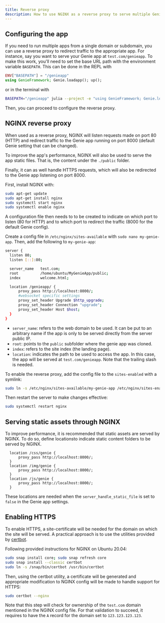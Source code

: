 ```yaml
---
title: Reverse proxy
description: How to use NGINX as a reverse proxy to serve multiple Genie apps and improve performance.
---
```


## Configuring the app

If you need to run multiple apps from a single domain or subdomain, you can use a reverse proxy to redirect traffic to the appropriate app. For instance, say you want to serve your Genie app at `test.com/genieapp`. To make this work, you'll need to set the base URL path with the environment variable `BASEPATH`. This can be done in the REPL with

```julia
ENV["BASEPATH"] = "/genieapp"
using GenieFramework; Genie.loadapp(); up();
```
or in the terminal with
```sh 
BASEPATH="/genieapp" julia --project -e "using GenieFramework; Genie.loadapp(); up(async=false);"
```

Then, you can proceed to configure the reverse proxy.

## NGINX reverse proxy

When used as a reverse proxy, NGINX will listen requests made on port 80 (HTTP) and redirect traffic to the Genie app running on port 8000 (default Genie setting that can be changed).

To improve the app's performance, NGINX will also be used to serve the app static files. That is, the content under the `./public` folder.

Finally, it can as well handle HTTPS requests, which will also be redirected to the Genie app listening on port 8000.

First, install NGINX with:

```sh
sudo apt-get update
sudo apt-get install nginx
sudo systemctl start nginx
sudo systemctl enable nginx
```

A configuration file then needs to to be created to indicate on which port to listen (80 for HTTP) and to which port to redirect the traffic (8000 for the default Genie config).

Create a config file in `/etc/nginx/sites-available` with `sudo nano my-genie-app`. Then, add the following to `my-genie-app`:

```sh
server {
  listen 80;
  listen [::]:80;

  server_name   test.com;
  root          /home/ubuntu/MyGenieApp/public;
  index         welcome.html;

  location /genieapp/ {
      proxy_pass http://localhost:8000/;
      #websocket specific settings
      proxy_set_header Upgrade $http_upgrade;
      proxy_set_header Connection "upgrade";
      proxy_set_header Host $host;
  }
}
```

- `server_name`: refers to the web domain to be used. It can be put to an arbitrary name if the app is only to be served directly from the server public IP.
- `root`: points to the `public` subfolder where the genie app was cloned.
- `index`: refers to the site index (the landing page).
- `location`: indicates the path to be used to access the app. In this case, the app will be served at `test.com/genieapp`. Note that the trailing slash is needed.

To enable the reverse proxy, add the config file to the `sites-enabled` with a symlink:

```sh
sudo ln -s /etc/nginx/sites-available/my-genie-app /etc/nginx/sites-enabled/my-genie-app
```

Then restart the server to make changes effective:

```sh
sudo systemctl restart nginx
```

## Serving static assets through NGINX

To improve performance, it is recommended that static assets are served by NGINX. To do so, define locationsto indicate static content folders to be served by NGINX.

```
  location /css/genie {
      proxy_pass http://localhost:8000/;
  }
  location /img/genie {
      proxy_pass http://localhost:8000/;
  }
  location /js/genie {
      proxy_pass http://localhost:8000/;
  }
  ```

These locations are needed when the `server_handle_static_file` is set to `false` in the Genie app settings.

## Enabling HTTPS

To enable HTTPS, a site-certificate will be needed for the domain on which the site will be served.
A practical approach is to use the utilities provided by [certbot](https://certbot.eff.org/).

Following provided instructions for NGINX on Ubuntu 20.04:

```sh
sudo snap install core; sudo snap refresh core
sudo snap install --classic certbot
sudo ln -s /snap/bin/certbot /usr/bin/certbot
```

Then, using the certbot utility, a certificate will be generated and appropriate modification to NGINX config will be made to handle support for HTTPS:

```sh
sudo certbot --nginx
```

Note that this step will check for ownership of the `test.com` domain mentioned in the NGINX config file. For that validation to succeed, it requires to have the `A` record for the domain set to `123.123.123.123`.

